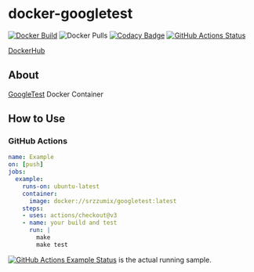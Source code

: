 # docker-googletest

[![Docker Build](https://github.com/srz-zumix/docker-googletest/actions/workflows/docker-build.yml/badge.svg)](https://github.com/srz-zumix/docker-googletest/actions/workflows/docker-build.yml)
![Docker Pulls](https://img.shields.io/docker/pulls/srzzumix/googletest)
[![Codacy Badge](https://api.codacy.com/project/badge/Grade/e44a06fa5dfa4b35bc457714a4e1161a)](https://app.codacy.com/app/srz-zumix/docker-googletest?utm_source=github.com&utm_medium=referral&utm_content=srz-zumix/docker-googletest&utm_campaign=Badge_Grade_Dashboard)
[![GitHub Actions Status](https://github.com/srz-zumix/docker-googletest/workflows/Example/badge.svg?branch=master)](https://github.com/srz-zumix/docker-googletest/actions)

<!-- [![Docker Cloud Build Status](https://img.shields.io/docker/cloud/build/srzzumix/googletest)](https://hub.docker.com/r/srzzumix/googletest/) -->

[DockerHub](https://hub.docker.com/r/srzzumix/googletest/)

## About

[GoogleTest](https://github.com/google/googletest) Docker Container

## How to Use

### GitHub Actions

```yml
name: Example
on: [push]
jobs:
  example:
    runs-on: ubuntu-latest
    container:
      image: docker://srzzumix/googletest:latest
    steps:
    - uses: actions/checkout@v3
    - name: your build and test
      run: |
        make
        make test
```

[![GitHub Actions Example Status](https://github.com/srz-zumix/docker-googletest/workflows/Example/badge.svg?branch=master)](https://github.com/srz-zumix/docker-googletest/actions)
 is the actual running sample.
